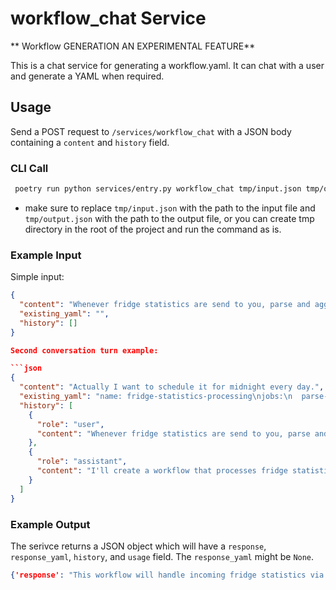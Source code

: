 # workflow_chat Service

** Workflow GENERATION AN EXPERIMENTAL FEATURE**

This is a chat service for generating a workflow.yaml. It can chat with a user and generate a YAML when required.

## Usage

Send a POST request to `/services/workflow_chat` with a JSON body containing a `content` and `history` field.

### CLI Call
  
  ```bash
   poetry run python services/entry.py workflow_chat tmp/input.json tmp/output.json
  ```

  - make sure to replace `tmp/input.json` with the path to the input file and `tmp/output.json` with the path to the output file, or you can create tmp directory in the root of the project and run the command as is.

### Example Input

Simple input:

```json
{
  "content": "Whenever fridge statistics are send to you, parse and aggregate the data and upload to a collection in redis.",
  "existing_yaml": "",
  "history": []
}

Second conversation turn example:

```json
{
  "content": "Actually I want to schedule it for midnight every day.",
  "existing_yaml": "name: fridge-statistics-processing\njobs:\n  parse-and-aggregate-fridge-data:\n    name: Parse and Aggregate Fridge Data\n    adaptor: '@openfn/language-common@latest'\n    body: '| // Add data parsing and aggregation operations here'\n  upload-to-redis:\n    name: Upload to Redis Collection\n    adaptor: '@openfn/language-redis@latest'\n    body: '| // Add Redis collection upload operations here'\ntriggers:\n  webhook:\n    type: webhook\n    enabled: false\nedges:\n  webhook->parse-and-aggregate-fridge-data:\n    source_trigger: webhook\n    target_job: parse-and-aggregate-fridge-data\n    condition_type: always\n    enabled: true\n  parse-and-aggregate-fridge-data->upload-to-redis:\n    source_job: parse-and-aggregate-fridge-data\n    target_job: upload-to-redis\n    condition_type: on_job_success\n    enabled: true\n",
  "history": [
    {
      "role": "user",
      "content": "Whenever fridge statistics are send to you, parse and aggregate the data and upload to a collection in redis."
    },
    {
      "role": "assistant",
      "content": "I'll create a workflow that processes fridge statistics through a webhook trigger, then aggregates and stores the data in Redis.\n\n```\nname: fridge-statistics-processing\njobs:\n  parse-and-aggregate-fridge-data:\n    name: Parse and Aggregate Fridge Data\n    adaptor: \"@openfn/language-common@latest\"\n    body: \"| // Add data parsing and aggregation operations here\"\n  upload-to-redis:\n    name: Upload to Redis Collection\n    adaptor: \"@openfn/language-redis@latest\"\n    body: \"| // Add Redis collection upload operations here\"\ntriggers:\n  webhook:\n    type: webhook\n    enabled: false\nedges:\n  webhook->parse-and-aggregate-fridge-data:\n    source_trigger: webhook\n    target_job: parse-and-aggregate-fridge-data\n    condition_type: always\n    enabled: true\n  parse-and-aggregate-fridge-data->upload-to-redis:\n    source_job: parse-and-aggregate-fridge-data\n    target_job: upload-to-redis\n    condition_type: on_job_success\n    enabled: true\n```"
    }
  ]
}
```

### Example Output

The serivce returns a JSON object which will have a `response`, `response_yaml`, `history`, and `usage` field. The `response_yaml` might be `None`.


```json
{'response': "This workflow will handle incoming fridge statistics via a webhook, process the data, and store it in Redis. I've chosen a webhook trigger since you're receiving data, and used the Redis adaptor for the final storage step.", 'response_yaml': "name: Fridge-Statistics-Processing\njobs:\n  parse-fridge-data:\n    name: Parse and Aggregate Fridge Data\n    adaptor: '@openfn/language-common@latest'\n    body: '| // Add data parsing and aggregation operations here'\n  upload-to-redis:\n    name: Upload to Redis Collection\n    adaptor: '@openfn/language-redis@latest'\n    body: '| // Add Redis collection storage operations here'\ntriggers:\n  webhook:\n    type: webhook\n    enabled: false\nedges:\n  webhook->parse-fridge-data:\n    source_trigger: webhook\n    target_job: parse-fridge-data\n    condition_type: always\n    enabled: true\n  parse-fridge-data->upload-to-redis:\n    source_job: parse-fridge-data\n    target_job: upload-to-redis\n    condition_type: on_job_success\n    enabled: true\n", 'history': [{'role': 'user', 'content': 'Whenever fridge statistics are send to you, parse and aggregate the data and upload to a collection in redis.'}, {'role': 'assistant', 'content': 'This workflow will handle incoming fridge statistics via a webhook, process the data, and store it in Redis. I\'ve chosen a webhook trigger since you\'re receiving data, and used the Redis adaptor for the final storage step.\n\n```\nname: Fridge-Statistics-Processing\njobs:\n  parse-fridge-data:\n    name: Parse and Aggregate Fridge Data\n    adaptor: "@openfn/language-common@latest"\n    body: "| // Add data parsing and aggregation operations here"\n  upload-to-redis:\n    name: Upload to Redis Collection\n    adaptor: "@openfn/language-redis@latest"\n    body: "| // Add Redis collection storage operations here"\ntriggers:\n  webhook:\n    type: webhook\n    enabled: false\nedges:\n  webhook->parse-fridge-data:\n    source_trigger: webhook\n    target_job: parse-fridge-data\n    condition_type: always\n    enabled: true\n  parse-fridge-data->upload-to-redis:\n    source_job: parse-fridge-data\n    target_job: upload-to-redis\n    condition_type: on_job_success\n    enabled: true\n```'}], 'usage': {'cache_creation_input_tokens': 0, 'cache_read_input_tokens': 0, 'input_tokens': 3250, 'output_tokens': 281}}

```
